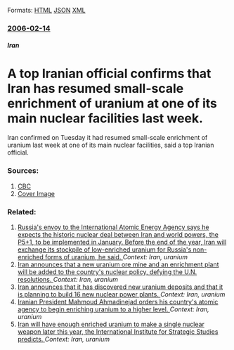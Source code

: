 
Formats: [HTML](/news/2006/02/14/a-top-iranian-official-confirms-that-iran-has-resumed-small-scale-enrichment-of-uranium-at-one-of-its-main-nuclear-facilities-last-week.html)  [JSON](/news/2006/02/14/a-top-iranian-official-confirms-that-iran-has-resumed-small-scale-enrichment-of-uranium-at-one-of-its-main-nuclear-facilities-last-week.json)  [XML](/news/2006/02/14/a-top-iranian-official-confirms-that-iran-has-resumed-small-scale-enrichment-of-uranium-at-one-of-its-main-nuclear-facilities-last-week.xml)  

### [2006-02-14](/news/2006/02/14/index.md)

##### Iran
#  A top Iranian official confirms that Iran has resumed small-scale enrichment of uranium at one of its main nuclear facilities last week. 

Iran confirmed on Tuesday it had resumed small-scale enrichment of uranium last week at one of its main nuclear facilities, said a top Iranian official.


### Sources:

1. [CBC](http://www.cbc.ca/world/story/2006/02/14/iran-uranium060214.html)
1. [Cover Image](https://i.cbc.ca/1.470050.1431707740!/fileImage/httpImage/image.jpg_gen/derivatives/16x9_1180/default-headline-image-news.jpg)

### Related:

1. [Russia's envoy to the International Atomic Energy Agency says he expects the historic nuclear deal between Iran and world powers, the P5+1, to be implemented in January. Before the end of the year, Iran will exchange its stockpile of low-enriched uranium for Russia's non-enriched forms of uranium, he said. ](/news/2015/12/7/russia-s-envoy-to-the-international-atomic-energy-agency-says-he-expects-the-historic-nuclear-deal-between-iran-and-world-powers-the-p5-1.md) _Context: Iran, uranium_
2. [Iran announces that a new uranium ore mine and an enrichment plant will be added to the country's nuclear policy, defying the U.N. resolutions. ](/news/2013/04/9/iran-announces-that-a-new-uranium-ore-mine-and-an-enrichment-plant-will-be-added-to-the-country-s-nuclear-policy-defying-the-u-n-resolutio.md) _Context: Iran, uranium_
3. [Iran announces that it has discovered new uranium deposits and that it is planning to build 16 new nuclear power plants. ](/news/2013/02/23/iran-announces-that-it-has-discovered-new-uranium-deposits-and-that-it-is-planning-to-build-16-new-nuclear-power-plants.md) _Context: Iran, uranium_
4. [Iranian President Mahmoud Ahmadinejad orders his country's atomic agency to begin enriching uranium to a higher level. ](/news/2010/02/7/iranian-president-mahmoud-ahmadinejad-orders-his-country-s-atomic-agency-to-begin-enriching-uranium-to-a-higher-level.md) _Context: Iran, uranium_
5. [ Iran will have enough enriched uranium to make a single nuclear weapon later this year, the International Institute for Strategic Studies predicts. ](/news/2009/01/27/iran-will-have-enough-enriched-uranium-to-make-a-single-nuclear-weapon-later-this-year-the-international-institute-for-strategic-studies-p.md) _Context: Iran, uranium_
